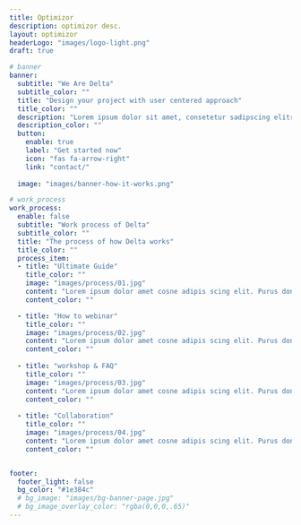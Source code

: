 ```yaml
---
title: Optimizor
description: optimizor desc.
layout: optimizor
headerLogo: "images/logo-light.png"
draft: true

# banner
banner:
  subtitle: "We Are Delta"
  subtitle_color: ""
  title: "Design your project with user centered approach"
  title_color: ""
  description: "Lorem ipsum dolor sit amet, consetetur sadipscing elitr, diam nonumy eirmod tempor invidunt ut labore dolore magna"
  description_color: ""
  button:
    enable: true
    label: "Get started now"
    icon: "fas fa-arrow-right"
    link: "contact/"
  
  image: "images/banner-how-it-works.png"

# work_process
work_process:
  enable: false
  subtitle: "Work process of Delta"
  subtitle_color: ""
  title: "The process of how Delta works"
  title_color: ""
  process_item:
  - title: "Ultimate Guide"
    title_color: ""
    image: "images/process/01.jpg"
    content: "Lorem ipsum dolor amet cosne adipis scing elit. Purus donec nunc eros ullamcorper fegiat."
    content_color: ""

  - title: "How to webinar"
    title_color: ""
    image: "images/process/02.jpg"
    content: "Lorem ipsum dolor amet cosne adipis scing elit. Purus donec nunc eros ullamcorper fegiat."
    content_color: ""
    
  - title: "workshop & FAQ"
    title_color: ""
    image: "images/process/03.jpg"
    content: "Lorem ipsum dolor amet cosne adipis scing elit. Purus donec nunc eros ullamcorper fegiat."
    content_color: ""
    
  - title: "Collaboration"
    title_color: ""
    image: "images/process/04.jpg"
    content: "Lorem ipsum dolor amet cosne adipis scing elit. Purus donec nunc eros ullamcorper fegiat."
    content_color: ""


footer:
  footer_light: false
  bg_color: "#1e384c"
  # bg_image: "images/bg-banner-page.jpg"
  # bg_image_overlay_color: "rgba(0,0,0,.65)"
---
```

